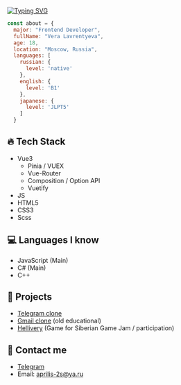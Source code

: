 [![Typing SVG](https://readme-typing-svg.herokuapp.com?font=Fira+Code&size=30&duration=4000&pause=2000&color=83F72C&vCenter=true&width=435&lines=TwilightHunt+about+🌵)](https://git.io/typing-svg)
```javascript
const about = {
  major: "Frontend Developer",
  fullName: "Vera Lavrentyeva",
  age: 18,
  location: "Moscow, Russia",
  languages: [
    russian: {
      level: 'native'
    },
    english: {
      level: 'B1'
    },
    japanese: {
      level: 'JLPT5'
    ]
  }
 ```
## 🔥 Tech Stack
- Vue3
  - Pinia / VUEX
  - Vue-Router
  - Composition / Option API
  - Vuetify
- JS
- HTML5
- CSS3
- Scss
## 💻 Languages I know
- JavaScript (Main)
- C# (Main)
- C++

## 🍉 Projects
- [Telegram clone](https://github.com/TwilightHunt/fullstack-messenger) 
- [Gmail clone](https://github.com/TwilightHunt/fake-gmail-client) (old educational)
- [Hellivery](https://github.com/TwilightHunt/hellivery) (Game for Siberian Game Jam / participation)

## 📩 Contact me
- [Telegram](https://t.me/communism_chan) 
- Email: aprilis-2s@ya.ru

